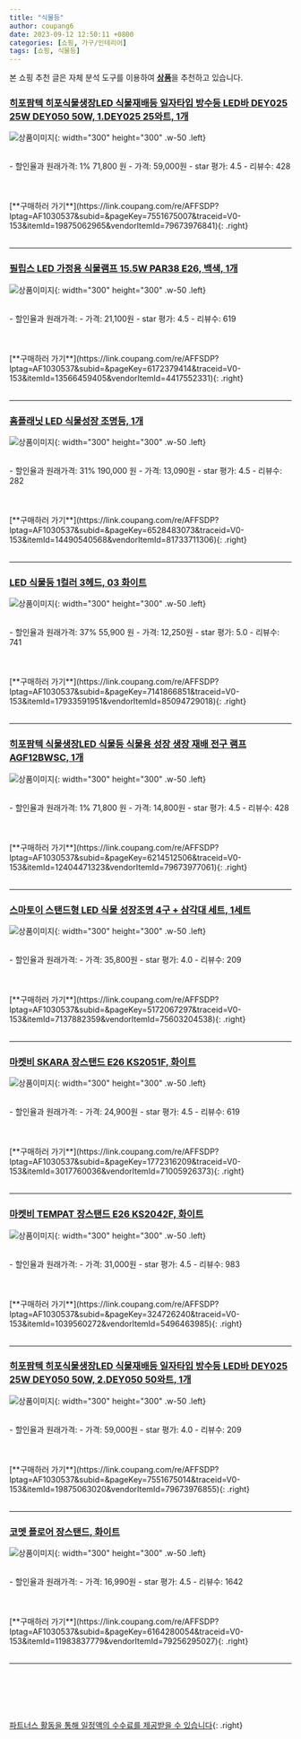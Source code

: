 ```yaml
---
title: "식물등"
author: coupang6
date: 2023-09-12 12:50:11 +0800
categories: [쇼핑, 가구/인테리어]
tags: [쇼핑, 식물등]
---
```


본 쇼핑 추천 글은 자체 분석 도구를 이용하여 [**상품**](https://link.coupang.com/a/bao1ui)을 추천하고 있습니다.

### [히포팜텍 히포식물생장LED 식물재배등 일자타입 방수등 LED바 DEY025 25W DEY050 50W, 1.DEY025 25와트, 1개](https://link.coupang.com/re/AFFSDP?lptag=AF1030537&subid=&pageKey=7551675007&traceid=V0-153&itemId=19875062965&vendorItemId=79673976841)

![상품이미지](https://thumbnail9.coupangcdn.com/thumbnails/remote/230x230ex/image/vendor_inventory/4737/4982983ab5a4cb07bedb7a78434762b7e4c47133d3f76521b3aeaa7f8bda.jpg){: width="300" height="300" .w-50 .left}


<br>
- 할인율과 원래가격: 1%  71,800   원
- 가격: 59,000원
- star 평가: 4.5
- 리뷰수: 428
<br>
<br>
<br>
<br>
[**구매하러 가기**](https://link.coupang.com/re/AFFSDP?lptag=AF1030537&subid=&pageKey=7551675007&traceid=V0-153&itemId=19875062965&vendorItemId=79673976841){: .right}
<br>
<br>

---

### [필립스 LED 가정용 식물램프 15.5W PAR38 E26, 백색, 1개](https://link.coupang.com/re/AFFSDP?lptag=AF1030537&subid=&pageKey=6172379414&traceid=V0-153&itemId=13566459405&vendorItemId=4417552331)

![상품이미지](https://thumbnail10.coupangcdn.com/thumbnails/remote/230x230ex/image/product/image/vendoritem/2019/07/11/4417552331/9f24c902-e3bb-4bf3-8c7c-52193748b244.jpg){: width="300" height="300" .w-50 .left}


<br>
- 할인율과 원래가격: 
- 가격: 21,100원
- star 평가: 4.5
- 리뷰수: 619
<br>
<br>
<br>
<br>
[**구매하러 가기**](https://link.coupang.com/re/AFFSDP?lptag=AF1030537&subid=&pageKey=6172379414&traceid=V0-153&itemId=13566459405&vendorItemId=4417552331){: .right}
<br>
<br>

---

### [홈플래닛 LED 식물성장 조명등, 1개](https://link.coupang.com/re/AFFSDP?lptag=AF1030537&subid=&pageKey=6528483073&traceid=V0-153&itemId=14490540568&vendorItemId=81733711306)

![상품이미지](https://thumbnail10.coupangcdn.com/thumbnails/remote/230x230ex/image/retail/images/5991407895196792-f3ae12b4-306c-406a-bb1f-60298595a2f7.jpg){: width="300" height="300" .w-50 .left}


<br>
- 할인율과 원래가격: 31%  190,000   원
- 가격: 13,090원
- star 평가: 4.5
- 리뷰수: 282
<br>
<br>
<br>
<br>
[**구매하러 가기**](https://link.coupang.com/re/AFFSDP?lptag=AF1030537&subid=&pageKey=6528483073&traceid=V0-153&itemId=14490540568&vendorItemId=81733711306){: .right}
<br>
<br>

---

### [LED 식물등 1컬러 3헤드, 03 화이트](https://link.coupang.com/re/AFFSDP?lptag=AF1030537&subid=&pageKey=7141866851&traceid=V0-153&itemId=17933591951&vendorItemId=85094729018)

![상품이미지](https://thumbnail10.coupangcdn.com/thumbnails/remote/230x230ex/image/rs_quotation_api/4r09i2dg/5e1faf167f4e43078861b2723e218ee9.jpg){: width="300" height="300" .w-50 .left}


<br>
- 할인율과 원래가격: 37%  55,900   원
- 가격: 12,250원
- star 평가: 5.0
- 리뷰수: 741
<br>
<br>
<br>
<br>
[**구매하러 가기**](https://link.coupang.com/re/AFFSDP?lptag=AF1030537&subid=&pageKey=7141866851&traceid=V0-153&itemId=17933591951&vendorItemId=85094729018){: .right}
<br>
<br>

---

### [히포팜텍 식물생장LED 식물등 식물용 성장 생장 재배 전구 램프 AGF12BWSC, 1개](https://link.coupang.com/re/AFFSDP?lptag=AF1030537&subid=&pageKey=6214512506&traceid=V0-153&itemId=12404471323&vendorItemId=79673977061)

![상품이미지](https://thumbnail7.coupangcdn.com/thumbnails/remote/230x230ex/image/vendor_inventory/2b93/0c75d4c70034f2ba134a61af1b948685f9c9931c2e17c97e36bfdddb5ed0.jpg){: width="300" height="300" .w-50 .left}


<br>
- 할인율과 원래가격: 1%  71,800   원
- 가격: 14,800원
- star 평가: 4.5
- 리뷰수: 428
<br>
<br>
<br>
<br>
[**구매하러 가기**](https://link.coupang.com/re/AFFSDP?lptag=AF1030537&subid=&pageKey=6214512506&traceid=V0-153&itemId=12404471323&vendorItemId=79673977061){: .right}
<br>
<br>

---

### [스마토이 스탠드형 LED 식물 성장조명 4구 + 삼각대 세트, 1세트](https://link.coupang.com/re/AFFSDP?lptag=AF1030537&subid=&pageKey=5172067297&traceid=V0-153&itemId=7137882359&vendorItemId=75603204538)

![상품이미지](https://thumbnail10.coupangcdn.com/thumbnails/remote/230x230ex/image/retail/images/2970580886423092-70966ac6-12ea-44c3-bbee-7cddf04cfbc9.jpg){: width="300" height="300" .w-50 .left}


<br>
- 할인율과 원래가격: 
- 가격: 35,800원
- star 평가: 4.0
- 리뷰수: 209
<br>
<br>
<br>
<br>
[**구매하러 가기**](https://link.coupang.com/re/AFFSDP?lptag=AF1030537&subid=&pageKey=5172067297&traceid=V0-153&itemId=7137882359&vendorItemId=75603204538){: .right}
<br>
<br>

---

### [마켓비 SKARA 장스탠드 E26 KS2051F, 화이트](https://link.coupang.com/re/AFFSDP?lptag=AF1030537&subid=&pageKey=1772316209&traceid=V0-153&itemId=3017760036&vendorItemId=71005926373)

![상품이미지](https://thumbnail10.coupangcdn.com/thumbnails/remote/230x230ex/image/retail/images/2020/07/02/16/6/c5ac91a7-8efa-4e47-a449-00dddf339233.jpg){: width="300" height="300" .w-50 .left}


<br>
- 할인율과 원래가격: 
- 가격: 24,900원
- star 평가: 4.5
- 리뷰수: 619
<br>
<br>
<br>
<br>
[**구매하러 가기**](https://link.coupang.com/re/AFFSDP?lptag=AF1030537&subid=&pageKey=1772316209&traceid=V0-153&itemId=3017760036&vendorItemId=71005926373){: .right}
<br>
<br>

---

### [마켓비 TEMPAT 장스탠드 E26 KS2042F, 화이트](https://link.coupang.com/re/AFFSDP?lptag=AF1030537&subid=&pageKey=324726240&traceid=V0-153&itemId=1039560272&vendorItemId=5496463985)

![상품이미지](https://thumbnail9.coupangcdn.com/thumbnails/remote/230x230ex/image/retail/images/12027415587963222-442fcd64-c62c-49cc-a915-fb6a67f2af4e.jpg){: width="300" height="300" .w-50 .left}


<br>
- 할인율과 원래가격: 
- 가격: 31,000원
- star 평가: 4.5
- 리뷰수: 983
<br>
<br>
<br>
<br>
[**구매하러 가기**](https://link.coupang.com/re/AFFSDP?lptag=AF1030537&subid=&pageKey=324726240&traceid=V0-153&itemId=1039560272&vendorItemId=5496463985){: .right}
<br>
<br>

---

### [히포팜텍 히포식물생장LED 식물재배등 일자타입 방수등 LED바 DEY025 25W DEY050 50W, 2.DEY050 50와트, 1개](https://link.coupang.com/re/AFFSDP?lptag=AF1030537&subid=&pageKey=7551675014&traceid=V0-153&itemId=19875063020&vendorItemId=79673976855)

![상품이미지](https://thumbnail9.coupangcdn.com/thumbnails/remote/230x230ex/image/vendor_inventory/4737/4982983ab5a4cb07bedb7a78434762b7e4c47133d3f76521b3aeaa7f8bda.jpg){: width="300" height="300" .w-50 .left}


<br>
- 할인율과 원래가격: 
- 가격: 59,000원
- star 평가: 4.0
- 리뷰수: 209
<br>
<br>
<br>
<br>
[**구매하러 가기**](https://link.coupang.com/re/AFFSDP?lptag=AF1030537&subid=&pageKey=7551675014&traceid=V0-153&itemId=19875063020&vendorItemId=79673976855){: .right}
<br>
<br>

---

### [코멧 플로어 장스탠드, 화이트](https://link.coupang.com/re/AFFSDP?lptag=AF1030537&subid=&pageKey=6164280054&traceid=V0-153&itemId=11983837779&vendorItemId=79256295027)

![상품이미지](https://thumbnail8.coupangcdn.com/thumbnails/remote/230x230ex/image/retail/images/13924469469312074-7e55c53c-fe80-4785-b274-a1ca790c1d91.jpg){: width="300" height="300" .w-50 .left}


<br>
- 할인율과 원래가격: 
- 가격: 16,990원
- star 평가: 4.5
- 리뷰수: 1642
<br>
<br>
<br>
<br>
[**구매하러 가기**](https://link.coupang.com/re/AFFSDP?lptag=AF1030537&subid=&pageKey=6164280054&traceid=V0-153&itemId=11983837779&vendorItemId=79256295027){: .right}
<br>
<br>

---
<br><br><br><br><br> [파트너스 활동을 통해 일정액의 수수료를 제공받을 수 있습니다](https://link.coupang.com/a/bao1ui){: .right}